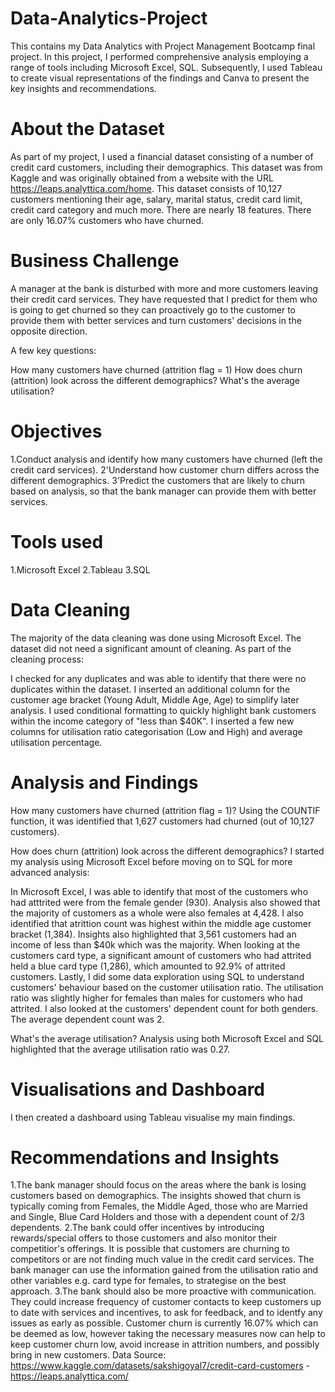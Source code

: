# Data-Analytics-Project
This contains my Data Analytics with Project Management Bootcamp final project. In this project, I performed comprehensive analysis employing a range of tools including Microsoft Excel, SQL. Subsequently, I used Tableau to create visual representations of the findings and Canva to present the key insights and recommendations.
# About the Dataset
As part of my project, I used a financial dataset consisting of a number of credit card customers, including their demographics. This dataset was from Kaggle and was originally obtained from a website with the URL https://leaps.analyttica.com/home. This dataset consists of 10,127 customers mentioning their age, salary, marital status, credit card limit, credit card category and much more. There are nearly 18 features. There are only 16.07% customers who have churned.

# Business Challenge
A manager at the bank is disturbed with more and more customers leaving their credit card services. They have requested that I predict for them who is going to get churned so they can proactively go to the customer to provide them with better services and turn customers' decisions in the opposite direction.

A few key questions:

How many customers have churned (attrition flag = 1)
How does churn (attrition) look across the different demographics?
What's the average utilisation?

# Objectives
1.Conduct analysis and identify how many customers have churned (left the credit card services).
2'Understand how customer churn differs across the different demographics.
3'Predict the customers that are likely to churn based on analysis, so that the bank manager can provide them with better services.

# Tools used
1.Microsoft Excel
2.Tableau
3.SQL

# Data Cleaning
The majority of the data cleaning was done using Microsoft Excel. The dataset did not need a significant amount of cleaning. As part of the cleaning process:

I checked for any duplicates and was able to identify that there were no duplicates within the dataset.
I inserted an additional column for the customer age bracket (Young Adult, Middle Age, Age) to simplify later analysis.
I used conditional formatting to quickly highlight bank customers within the income category of "less than $40K".
I inserted a few new columns for utilisation ratio categorisation (Low and High) and average utilisation percentage.

# Analysis and Findings
How many customers have churned (attrition flag = 1)?
Using the COUNTIF function, it was identified that 1,627 customers had churned (out of 10,127 customers).

How does churn (attrition) look across the different demographics?
I started my analysis using Microsoft Excel before moving on to  SQL for more advanced analysis:

In Microsoft Excel, I was able to identify that most of the customers who had atttrited were from the female gender (930). Analysis also showed that the majority of customers as a whole were also females at 4,428. I also identified that atrittion count was highest within the middle age customer bracket (1,384). Insights also highlighted that 3,561 customers had an income of less than $40k which was the majority. When looking at the customers card type, a significant amount of customers who had attrited held a blue card type (1,286), which amounted to 92.9% of attrited customers.
Lastly, I did some data exploration using SQL to understand customers' behaviour based on the customer utilisation ratio. The utilisation ratio was slightly higher for females than males for customers who had attrited. I also looked at the customers' dependent count for both genders. The average dependent count was 2.

What's the average utilisation?
Analysis using both Microsoft Excel and SQL highlighted that the average utilisation ratio was 0.27.

# Visualisations and Dashboard
I then created a dashboard using Tableau visualise my main findings.

# Recommendations and Insights
1.The bank manager should focus on the areas where the bank is losing customers based on demographics. The insights showed that churn is typically coming from Females, the Middle Aged, those who are Married and Single, Blue Card Holders and those with a dependent count of 2/3 dependents.
2.The bank could offer incentives by introducing rewards/special offers to those customers and also monitor their competitior's offerings. It is possible that customers are churning to competitors or are not finding much value in the credit card services. The bank manager can use the information gained from the utilisation ratio and other variables e.g. card type for females, to strategise on the best approach.
3.The bank should also be more proactive with communication. They could increase frequency of customer contacts to keep customers up to date with services and incentives, to ask for feedback, and to identfy any issues as early as possible. Customer churn is currently 16.07% which can be deemed as low, however taking the necessary measures now can help to keep customer churn low, avoid increase in attrition numbers, and possibly bring in new customers.
Data Source: https://www.kaggle.com/datasets/sakshigoyal7/credit-card-customers - https://leaps.analyttica.com/
